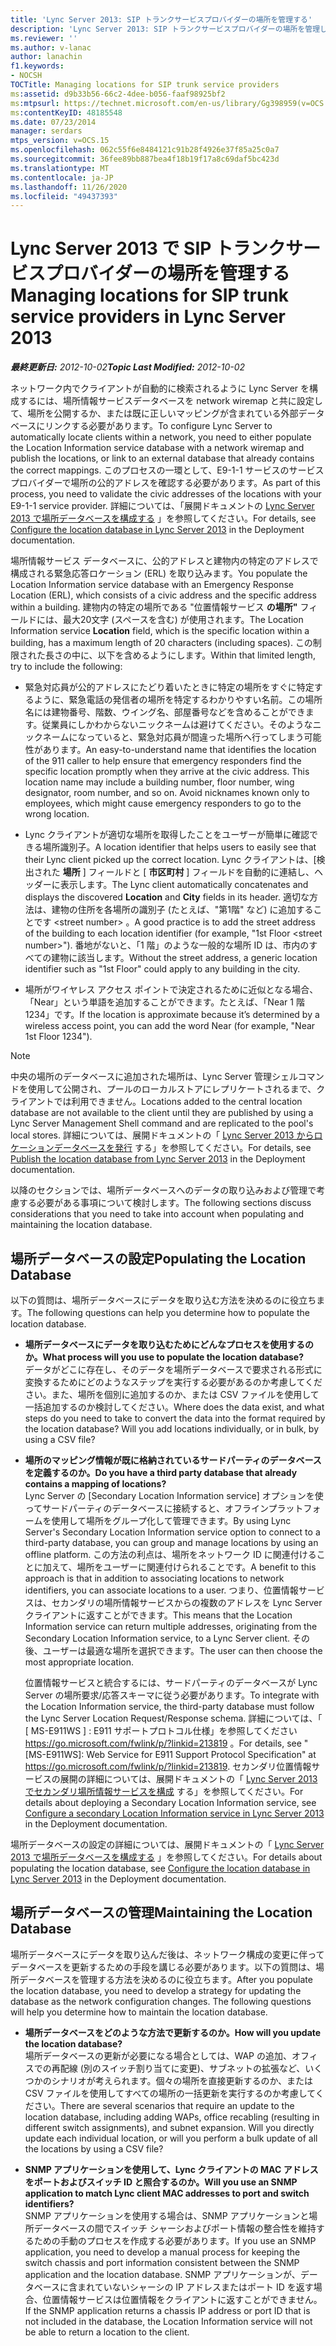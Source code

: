 ```yaml
---
title: 'Lync Server 2013: SIP トランクサービスプロバイダーの場所を管理する'
description: 'Lync Server 2013: SIP トランクサービスプロバイダーの場所を管理します。'
ms.reviewer: ''
ms.author: v-lanac
author: lanachin
f1.keywords:
- NOCSH
TOCTitle: Managing locations for SIP trunk service providers
ms:assetid: d9b33b56-66c2-4dee-b056-faaf98925bf2
ms:mtpsurl: https://technet.microsoft.com/en-us/library/Gg398959(v=OCS.15)
ms:contentKeyID: 48185548
ms.date: 07/23/2014
manager: serdars
mtps_version: v=OCS.15
ms.openlocfilehash: 062c55f6e8484121c91b28f4926e37f85a25c0a7
ms.sourcegitcommit: 36fee89bb887bea4f18b19f17a8c69daf5bc423d
ms.translationtype: MT
ms.contentlocale: ja-JP
ms.lasthandoff: 11/26/2020
ms.locfileid: "49437393"
---
```

# <a name="managing-locations-for-sip-trunk-service-providers-in-lync-server-2013"></a><span data-ttu-id="62f7a-103">Lync Server 2013 で SIP トランクサービスプロバイダーの場所を管理する</span><span class="sxs-lookup"><span data-stu-id="62f7a-103">Managing locations for SIP trunk service providers in Lync Server 2013</span></span>

<div data-xmlns="http://www.w3.org/1999/xhtml">

<div class="topic" data-xmlns="http://www.w3.org/1999/xhtml" data-msxsl="urn:schemas-microsoft-com:xslt" data-cs="https://msdn.microsoft.com/">

<div data-asp="https://msdn2.microsoft.com/asp">



</div>

<div id="mainSection">

<div id="mainBody"><span data-ttu-id="62f7a-104">

<span> </span></span><span class="sxs-lookup"><span data-stu-id="62f7a-104">

<span> </span></span></span>

<span data-ttu-id="62f7a-105">_**最終更新日:** 2012-10-02_</span><span class="sxs-lookup"><span data-stu-id="62f7a-105">_**Topic Last Modified:** 2012-10-02_</span></span>

<span data-ttu-id="62f7a-106">ネットワーク内でクライアントが自動的に検索されるように Lync Server を構成するには、場所情報サービスデータベースを network wiremap と共に設定して、場所を公開するか、または既に正しいマッピングが含まれている外部データベースにリンクする必要があります。</span><span class="sxs-lookup"><span data-stu-id="62f7a-106">To configure Lync Server to automatically locate clients within a network, you need to either populate the Location Information service database with a network wiremap and publish the locations, or link to an external database that already contains the correct mappings.</span></span> <span data-ttu-id="62f7a-107">このプロセスの一環として、E9-1-1 サービスのサービス プロバイダーで場所の公的アドレスを確認する必要があります。</span><span class="sxs-lookup"><span data-stu-id="62f7a-107">As part of this process, you need to validate the civic addresses of the locations with your E9-1-1 service provider.</span></span> <span data-ttu-id="62f7a-108">詳細については、「展開ドキュメントの [Lync Server 2013 で場所データベースを構成する](lync-server-2013-configure-the-location-database.md) 」を参照してください。</span><span class="sxs-lookup"><span data-stu-id="62f7a-108">For details, see [Configure the location database in Lync Server 2013](lync-server-2013-configure-the-location-database.md) in the Deployment documentation.</span></span>

<span data-ttu-id="62f7a-109">場所情報サービス データベースに、公的アドレスと建物内の特定のアドレスで構成される緊急応答ロケーション (ERL) を取り込みます。</span><span class="sxs-lookup"><span data-stu-id="62f7a-109">You populate the Location Information service database with an Emergency Response Location (ERL), which consists of a civic address and the specific address within a building.</span></span> <span data-ttu-id="62f7a-110">建物内の特定の場所である "位置情報サービス **の場所"** フィールドには、最大20文字 (スペースを含む) が使用されます。</span><span class="sxs-lookup"><span data-stu-id="62f7a-110">The Location Information service **Location** field, which is the specific location within a building, has a maximum length of 20 characters (including spaces).</span></span> <span data-ttu-id="62f7a-111">この制限された長さの中に、以下を含めるようにします。</span><span class="sxs-lookup"><span data-stu-id="62f7a-111">Within that limited length, try to include the following:</span></span>

  - <span data-ttu-id="62f7a-p103">緊急対応員が公的アドレスにたどり着いたときに特定の場所をすぐに特定するように、緊急電話の発信者の場所を特定するわかりやすい名前。この場所名には建物番号、階数、ウイング名、部屋番号などを含めることができます。従業員にしかわからないニックネームは避けてください。そのようなニックネームになっていると、緊急対応員が間違った場所へ行ってしまう可能性があります。</span><span class="sxs-lookup"><span data-stu-id="62f7a-p103">An easy-to-understand name that identifies the location of the 911 caller to help ensure that emergency responders find the specific location promptly when they arrive at the civic address. This location name may include a building number, floor number, wing designator, room number, and so on. Avoid nicknames known only to employees, which might cause emergency responders to go to the wrong location.</span></span>

  - <span data-ttu-id="62f7a-115">Lync クライアントが適切な場所を取得したことをユーザーが簡単に確認できる場所識別子。</span><span class="sxs-lookup"><span data-stu-id="62f7a-115">A location identifier that helps users to easily see that their Lync client picked up the correct location.</span></span> <span data-ttu-id="62f7a-116">Lync クライアントは、[検出された **場所** ] フィールドと [ **市区町村** ] フィールドを自動的に連結し、ヘッダーに表示します。</span><span class="sxs-lookup"><span data-stu-id="62f7a-116">The Lync client automatically concatenates and displays the discovered **Location** and **City** fields in its header.</span></span> <span data-ttu-id="62f7a-117">適切な方法は、建物の住所を各場所の識別子 (たとえば、"第1階" など) に追加することです \<street number\> 。</span><span class="sxs-lookup"><span data-stu-id="62f7a-117">A good practice is to add the street address of the building to each location identifier (for example, "1st Floor \<street number\>").</span></span> <span data-ttu-id="62f7a-118">番地がないと、「1 階」のような一般的な場所 ID は、市内のすべての建物に該当します。</span><span class="sxs-lookup"><span data-stu-id="62f7a-118">Without the street address, a generic location identifier such as "1st Floor" could apply to any building in the city.</span></span>

  - <span data-ttu-id="62f7a-119">場所がワイヤレス アクセス ポイントで決定されるために近似となる場合、「Near」という単語を追加することができます。たとえば、「Near 1 階 1234」です。</span><span class="sxs-lookup"><span data-stu-id="62f7a-119">If the location is approximate because it’s determined by a wireless access point, you can add the word Near (for example, "Near 1st Floor 1234").</span></span>

<div>


> [!NOTE]  
> <span data-ttu-id="62f7a-120">中央の場所のデータベースに追加された場所は、Lync Server 管理シェルコマンドを使用して公開され、プールのローカルストアにレプリケートされるまで、クライアントでは利用できません。</span><span class="sxs-lookup"><span data-stu-id="62f7a-120">Locations added to the central location database are not available to the client until they are published by using a Lync Server Management Shell command and are replicated to the pool's local stores.</span></span> <span data-ttu-id="62f7a-121">詳細については、展開ドキュメントの「 <A href="lync-server-2013-publish-the-location-database.md">Lync Server 2013 からロケーションデータベースを発行</A> する」を参照してください。</span><span class="sxs-lookup"><span data-stu-id="62f7a-121">For details, see <A href="lync-server-2013-publish-the-location-database.md">Publish the location database from Lync Server 2013</A> in the Deployment documentation.</span></span>



</div>

<span data-ttu-id="62f7a-122">以降のセクションでは、場所データベースへのデータの取り込みおよび管理で考慮する必要がある事項について検討します。</span><span class="sxs-lookup"><span data-stu-id="62f7a-122">The following sections discuss considerations that you need to take into account when populating and maintaining the location database.</span></span>

<div>

## <a name="populating-the-location-database"></a><span data-ttu-id="62f7a-123">場所データベースの設定</span><span class="sxs-lookup"><span data-stu-id="62f7a-123">Populating the Location Database</span></span>

<span data-ttu-id="62f7a-124">以下の質問は、場所データベースにデータを取り込む方法を決めるのに役立ちます。</span><span class="sxs-lookup"><span data-stu-id="62f7a-124">The following questions can help you determine how to populate the location database.</span></span>

  - <span data-ttu-id="62f7a-125">**場所データベースにデータを取り込むためにどんなプロセスを使用するのか。**</span><span class="sxs-lookup"><span data-stu-id="62f7a-125">**What process will you use to populate the location database?**</span></span>  
    <span data-ttu-id="62f7a-p106">データがどこに存在し、そのデータを場所データベースで要求される形式に変換するためにどのようなステップを実行する必要があるのか考慮してください。また、場所を個別に追加するのか、または CSV ファイルを使用して一括追加するのか検討してください。</span><span class="sxs-lookup"><span data-stu-id="62f7a-p106">Where does the data exist, and what steps do you need to take to convert the data into the format required by the location database? Will you add locations individually, or in bulk, by using a CSV file?</span></span>

<!-- end list -->

  - <span data-ttu-id="62f7a-128">**場所のマッピング情報が既に格納されているサードパーティのデータベースを定義するのか。**</span><span class="sxs-lookup"><span data-stu-id="62f7a-128">**Do you have a third party database that already contains a mapping of locations?**</span></span>  
    <span data-ttu-id="62f7a-129">Lync Server の [Secondary Location Information service] オプションを使ってサードパーティのデータベースに接続すると、オフラインプラットフォームを使用して場所をグループ化して管理できます。</span><span class="sxs-lookup"><span data-stu-id="62f7a-129">By using Lync Server's Secondary Location Information service option to connect to a third-party database, you can group and manage locations by using an offline platform.</span></span> <span data-ttu-id="62f7a-130">この方法の利点は、場所をネットワーク ID に関連付けることに加えて、場所をユーザーに関連付けられることです。</span><span class="sxs-lookup"><span data-stu-id="62f7a-130">A benefit to this approach is that in addition to associating locations to network identifiers, you can associate locations to a user.</span></span> <span data-ttu-id="62f7a-131">つまり、位置情報サービスは、セカンダリの場所情報サービスからの複数のアドレスを Lync Server クライアントに返すことができます。</span><span class="sxs-lookup"><span data-stu-id="62f7a-131">This means that the Location Information service can return multiple addresses, originating from the Secondary Location Information service, to a Lync Server client.</span></span> <span data-ttu-id="62f7a-132">その後、ユーザーは最適な場所を選択できます。</span><span class="sxs-lookup"><span data-stu-id="62f7a-132">The user can then choose the most appropriate location.</span></span>
    
    <span data-ttu-id="62f7a-133">位置情報サービスと統合するには、サードパーティのデータベースが Lync Server の場所要求/応答スキーマに従う必要があります。</span><span class="sxs-lookup"><span data-stu-id="62f7a-133">To integrate with the Location Information service, the third-party database must follow the Lync Server Location Request/Response schema.</span></span> <span data-ttu-id="62f7a-134">詳細については、「 \[ MS-E911WS \] : E911 サポートプロトコル仕様」を参照してください <https://go.microsoft.com/fwlink/p/?linkid=213819> 。</span><span class="sxs-lookup"><span data-stu-id="62f7a-134">For details, see "\[MS-E911WS\]: Web Service for E911 Support Protocol Specification" at <https://go.microsoft.com/fwlink/p/?linkid=213819>.</span></span> <span data-ttu-id="62f7a-135">セカンダリ位置情報サービスの展開の詳細については、展開ドキュメントの「 [Lync Server 2013 でセカンダリ場所情報サービスを構成](lync-server-2013-configure-a-secondary-location-information-service.md) する」を参照してください。</span><span class="sxs-lookup"><span data-stu-id="62f7a-135">For details about deploying a Secondary Location Information service, see [Configure a secondary Location Information service in Lync Server 2013](lync-server-2013-configure-a-secondary-location-information-service.md) in the Deployment documentation.</span></span>

<span data-ttu-id="62f7a-136">場所データベースの設定の詳細については、展開ドキュメントの「 [Lync Server 2013 で場所データベースを構成する](lync-server-2013-configure-the-location-database.md) 」を参照してください。</span><span class="sxs-lookup"><span data-stu-id="62f7a-136">For details about populating the location database, see [Configure the location database in Lync Server 2013](lync-server-2013-configure-the-location-database.md) in the Deployment documentation.</span></span>

</div>

<div>

## <a name="maintaining-the-location-database"></a><span data-ttu-id="62f7a-137">場所データベースの管理</span><span class="sxs-lookup"><span data-stu-id="62f7a-137">Maintaining the Location Database</span></span>

<span data-ttu-id="62f7a-p109">場所データベースにデータを取り込んだ後は、ネットワーク構成の変更に伴ってデータベースを更新するための手段を講じる必要があります。以下の質問は、場所データベースを管理する方法を決めるのに役立ちます。</span><span class="sxs-lookup"><span data-stu-id="62f7a-p109">After you populate the location database, you need to develop a strategy for updating the database as the network configuration changes. The following questions will help you determine how to maintain the location database.</span></span>

  - <span data-ttu-id="62f7a-140">**場所データベースをどのような方法で更新するのか。**</span><span class="sxs-lookup"><span data-stu-id="62f7a-140">**How will you update the location database?**</span></span>  
    <span data-ttu-id="62f7a-p110">場所データベースの更新が必要になる場合としては、WAP の追加、オフィスでの再配線 (別のスイッチ割り当てに変更)、サブネットの拡張など、いくつかのシナリオが考えられます。個々の場所を直接更新するのか、または CSV ファイルを使用してすべての場所の一括更新を実行するのか考慮してください。</span><span class="sxs-lookup"><span data-stu-id="62f7a-p110">There are several scenarios that require an update to the location database, including adding WAPs, office recabling (resulting in different switch assignments), and subnet expansion. Will you directly update each individual location, or will you perform a bulk update of all the locations by using a CSV file?</span></span>

<!-- end list -->

  - <span data-ttu-id="62f7a-143">**SNMP アプリケーションを使用して、Lync クライアントの MAC アドレスをポートおよびスイッチ ID と照合するのか。**</span><span class="sxs-lookup"><span data-stu-id="62f7a-143">**Will you use an SNMP application to match Lync client MAC addresses to port and switch identifiers?**</span></span>  
    <span data-ttu-id="62f7a-144">SNMP アプリケーションを使用する場合は、SNMP アプリケーションと場所データベースの間でスイッチ シャーシおよびポート情報の整合性を維持するための手動のプロセスを作成する必要があります。</span><span class="sxs-lookup"><span data-stu-id="62f7a-144">If you use an SNMP application, you need to develop a manual process for keeping the switch chassis and port information consistent between the SNMP application and the location database.</span></span> <span data-ttu-id="62f7a-145">SNMP アプリケーションが、データベースに含まれていないシャーシの IP アドレスまたはポート ID を返す場合、位置情報サービスは位置情報をクライアントに返すことができません。</span><span class="sxs-lookup"><span data-stu-id="62f7a-145">If the SNMP application returns a chassis IP address or port ID that is not included in the database, the Location Information service will not be able to return a location to the client.</span></span>

<span data-ttu-id="62f7a-146"></div>

</div>

<span> </span>

</div>

</div>

</span><span class="sxs-lookup"><span data-stu-id="62f7a-146"></div>

</div>

<span> </span>

</div>

</div>

</span></span></div>

